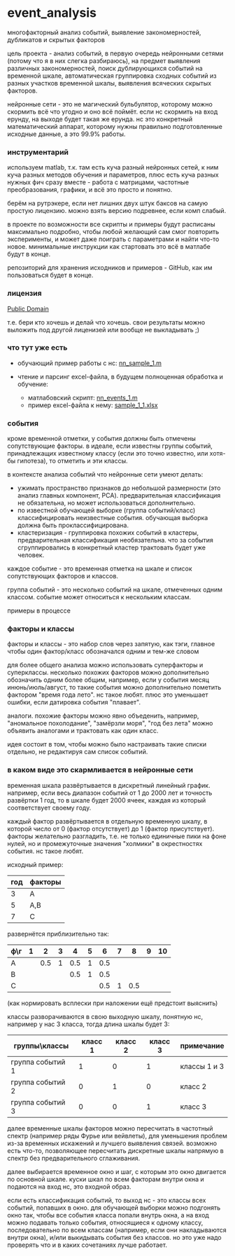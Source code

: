 # event_analysis
многофакторный анализ событий, выявление закономерностей, дубликатов и скрытых факторов

цель проекта - анализ событий, в первую очередь нейронными сетями (потому что я в них слегка разбираюсь), на предмет выявления различных закономерностей, поиск дублирующихся событий на временной шкале, автоматическая группировка сходных событий из разных участков временной шкалы, выявления всяческих скрытых факторов.

нейронные сети - это не магический бульбулятор, которому можно скормить всё что угодно и оно всё поймёт. если нс скормить на вход ерунду, на выходе будет такая же ерунда. нс это конкретный математический аппарат, которому нужны правильно подготовленные исходные данные, а это 99.9% работы.

### инструментарий

используем matlab, т.к. там есть куча разный нейронных сетей, к ним куча разных методов обучения и параметров, плюс есть куча разных нужных фич сразу вместе - работа с матрицами, частотные преобразования, графики, и всё это просто и понятно.

берём на рутрэкере, если нет лишних двух штук баксов на самую простую лицензию. можно взять версию подревнее, если комп слабый.

в проекте по возможности все скрипты и примеры будут расписаны максимально подробно, чтобы любой желающий сам смог повторить эксперименты, и может даже поиграть с параметрами и найти что-то новое. минимальные инструкции как стартовать это всё в матлабе будут в конце.

репозиторий для хранения исходников и примеров - GitHub, как им пользоваться будет в конце.

### лицензия

[Public Domain](../master/LICENSE)

т.е. бери кто хочешь и делай что хочешь. свои результаты можно выложить под другой лиценизей или вообще не выкладывать ;)

### что тут уже есть

- обучающий пример работы с нс: [nn_sample_1.m](../master/nn_sample_1.m)

- чтение и парсинг excel-файла, в будущем полноценная обработка и обучение:
  - матлабовский скрипт: [nn_events_1.m](../master/nn_events_1.m)
  - пример excel-файла к нему: [sample_1_1.xlsx](../master/sample_1_1.xlsx)

### события

кроме временной отметки, у события должны быть отмечены сопутствующие факторы. в идеале, если известны группы событий, принадлежащих известному классу (если это точно известно, или хотя-бы гипотеза), то отметить и эти классы.

в контексте анализа событий что нейронные сети умеют делать:
- ужимать пространство признаков до небольшой размерности (это анализ главных компонент, PCA). предварительная классификация не обязательна, но может использоваться дополнительно.
- по известной обучающей выборке (группа событий/класс) классифицировать неизвестные события. обучающая выборка должна быть проклассифицирована.
- кластеризация - группировка похожих событий в кластеры, предварительная классификация необязательна. что за события сгруппировались в конкретный кластер трактовать будет уже человек.

каждое событие - это временная отметка на шкале и список сопутствующих факторов и классов.

группа событий - это несколько событий на шкале, отмеченных одним классом. событие может относиться к нескольким классам.

примеры в процессе

### факторы и классы

факторы и классы - это набор слов через запятую, как тэги, главное чтобы один фактор/класс обозначался одним и тем-же словом

для более общего анализа можно использовать суперфакторы и суперклассы. несколько похожих факторов можно дополнительно обозначить одним более общим, например, если у события месяц инюнь/июль/август, то такие события можно дополнительно пометить фактором "время года лето". нс такое любят. плюс это уменьшает ошибки, если датировка события "плавает".

аналоги. похожие факторы можно явно объеденить, например, "аномальное похолодание", "замёрзли моря", "год без лета" можно объявить аналогами и трактовать как один класс.

идея состоит в том, чтобы можно было настраивать такие списки отдельно, не редактируя сам список событий.

### в каком виде это скармливается в нейронные сети

временная шкала развёртывается в дискретный линейный график. например, если весь диапазон событий от 1 до 2000 лет и точность развёртки 1 год, то в шкале будет 2000 ячеек, каждая из который соответствует своему году.

каждый фактор развёртывается в отдельную временную шкалу, в которой число от 0 (фактор отсутствует) до 1 (фактор присутствует). факторы желательно разгладить, т.е. не только единичные пики на фоне нулей, но и промежуточные значения "холмики" в окрестностях события. нс такое любят.

исходный пример:

| год  | факторы       |
| ---- |---------------|
| 3    | A             |
| 5    | A,B           |
| 7    | C             |

развернётся приблизительно так:

ф\г | 1 | 2 | 3 | 4 | 5 | 6 | 7 | 8 | 9 | 10 |
----|---|---|---|---|---|---|---|---|---|----|
A   |   |0.5| 1 |0.5| 1 |0.5|   |   |   |    |
B   |   |   |   |0.5| 1 |0.5|   |   |   |    |
C   |   |   |   |   |   |0.5| 1 |0.5|   |    |

(как нормировать всплески при наложении ещё предстоит выяснить)

классы разворачиваются в свою выходную шкалу, понятную нс, например у нас 3 класса, тогда длина шкалы будет 3:

группы\классы    | класс 1 | класс 2 | класс 3 | примечание   |
-----------------|---------|---------|---------|--------------|
группа событий 1 |    1    |    0    |    1    | классы 1 и 3 |
группа событий 2 |    0    |    1    |    0    | класс 2      |
группа событий 3 |    0    |    0    |    1    | класс 3      |

далее временные шкалы факторов можно пересчитать в частотный спектр (например ряды Фурье или вейвлеты), для уменьшения проблем из-за временных искажений и лучшего выявления связей. возможно есть что-то, позволяющее пересчитать дискретные шкалы напрямую в спектр без предварительного сглаживания.

далее выбирается временное окно и шаг, с которым это окно двигается по основной шкале. куски шкал по всем факторам внутри окна и подаются на вход нс, это входной образ.

если есть классификация событий, то выход нс - это классы всех событий, попавших в окно. для обучающей выборки можно подгонять окно так, чтобы все события класса попали внутрь окна, а на вход можно подавать только события, относящиеся к одному классу, последовательно по всем классам (например, если они накладываются внутри окна), и/или выкидывать события без классов. но это уже надо проверять что и в каких сочетаниях лучше работает.
